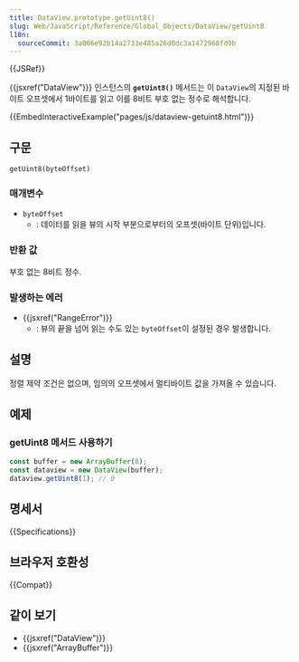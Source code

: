 ```yaml
---
title: DataView.prototype.getUint8()
slug: Web/JavaScript/Reference/Global_Objects/DataView/getUint8
l10n:
  sourceCommit: 3a006e92b14a2733e485a26d0dc3a1472968fd9b
---
```


{{JSRef}}

{{jsxref("DataView")}} 인스턴스의 **`getUint8()`** 메서드는 이 `DataView`의 지정된 바이트 오프셋에서
1바이트를 읽고 이를 8비트 부호 없는 정수로 해석합니다.

{{EmbedInteractiveExample("pages/js/dataview-getuint8.html")}}

## 구문

```js-nolint
getUint8(byteOffset)
```

### 매개변수

- `byteOffset`
  - : 데이터를 읽을 뷰의 시작 부분으로부터의 오프셋(바이트 단위)입니다.

### 반환 값

부호 없는 8비트 정수.

### 발생하는 에러

- {{jsxref("RangeError")}}
  - : 뷰의 끝을 넘어 읽는 수도 있는 `byteOffset`이 설정된 경우 발생합니다.

## 설명

정렬 제약 조건은 없으며, 임의의 오프셋에서 멀티바이트 값을 가져올 수 있습니다.

## 예제

### getUint8 메서드 사용하기

```js
const buffer = new ArrayBuffer(8);
const dataview = new DataView(buffer);
dataview.getUint8(1); // 0
```

## 명세서

{{Specifications}}

## 브라우저 호환성

{{Compat}}

## 같이 보기

- {{jsxref("DataView")}}
- {{jsxref("ArrayBuffer")}}
